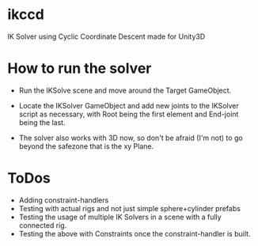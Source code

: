 # ikccd
IK Solver using Cyclic Coordinate Descent made for Unity3D

# How to run the solver
 - Run the IKSolve scene and move around the Target GameObject.


 - Locate the IKSolver GameObject and add new joints to the IKSolver script as necessary, with Root being the first element and End-joint being the last.


 - The solver also works with 3D now, so don't be afraid (I'm not) to go beyond the safezone that is the xy Plane.

# ToDos
 
 - Adding constraint-handlers
 - Testing with actual rigs and not just simple sphere+cylinder prefabs
 - Testing the usage of multiple IK Solvers in a scene with a fully connected rig.
 - Testing the above with Constraints once the constraint-handler is built.
